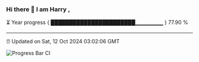 ### Hi there 👋 I am Harry , 

⏳ Year progress { ███████████████████████▁▁▁▁▁▁▁ } 77.90 %

---

⏰ Updated on Sat, 12 Oct 2024 03:02:06 GMT

![Progress Bar CI](https://github.com/duykhang68/duykhang68/workflows/Progress%20Bar%20CI/badge.svg)
